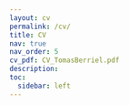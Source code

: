 ```yaml
---
layout: cv
permalink: /cv/
title: CV
nav: true
nav_order: 5
cv_pdf: CV_TomasBerriel.pdf
description:
toc:
  sidebar: left
---
```


